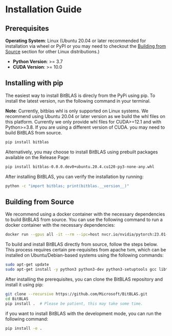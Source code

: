# Installation Guide

## Prerequisites

 **Operating System**: Linux (Ubuntu 20.04 or later recommended for installation via wheel or PyPI or you may need to checkout the [Building from Source](#building-from-source) section for other Linux distributions.)
- **Python Version**: >= 3.7
- **CUDA Version**: >= 10.0

## Installing with pip

The easiest way to install BitBLAS is direcly from the PyPi using pip. To install the latest version, run the following command in your terminal.

**Note**: Currently, bitblas whl is only supported on Linux systems. We recommend using Ubuntu 20.04 or later version as we build the whl files on this platform. Currently we only provide whl files for CUDA>=12.1 and with Python>=3.8. If you are using a different version of CUDA. you may need to build BitBLAS from source.

```bash
pip install bitblas
```

Alternatively, you may choose to install BitBLAS using prebuilt packages available on the Release Page:

```bash
pip install bitblas-0.0.0.dev0+ubuntu.20.4.cu120-py3-none-any.whl
```

After installing BitBLAS, you can verify the installation by running:

```bash
python -c "import bitblas; print(bitblas.__version__)"  
```

## Building from Source

We recommend using a docker container with the necessary dependencies to build BitBLAS from source. You can use the following command to run a docker container with the necessary dependencies:

```bash
docker run --gpus all -it --rm --ipc=host nvcr.io/nvidia/pytorch:23.01-py3
```

To build and install BitBLAS directly from source, follow the steps below. This process requires certain pre-requisites from apache tvm, which can be installed on Ubuntu/Debian-based systems using the following commands:

```bash
sudo apt-get update
sudo apt-get install -y python3 python3-dev python3-setuptools gcc libtinfo-dev zlib1g-dev build-essential cmake libedit-dev libxml2-dev
```

After installing the prerequisites, you can clone the BitBLAS repository and install it using pip:

```bash
git clone --recursive https://github.com/Microsoft/BitBLAS.git
cd BitBLAS
pip install .  # Please be patient, this may take some time.
```

if you want to install BitBLAS with the development mode, you can run the following command:

```bash
pip install -e .
```
